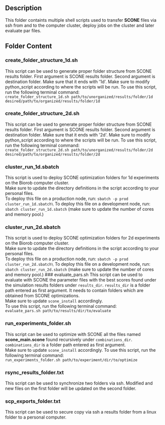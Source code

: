 ## Description
This folder containts multiple shell scripts used to transfer **SCONE** files via ssh from and to the computer cluster, deploy jobs on the cluster and later evaluate par files.

## Folder Content
### create_folder_structure_1d.sh
This script can be used to generate proper folder structure from SCONE results folder. First argument is SCONE results folder. Second argument is destination folder. Make sure that it ends with '1d'. Make sure to modify python_script according to where the scripts will be run. To use this script, run the following terminal command:\
`create_folder_structure_1d.sh path/to/unorganized/results/folder/1d desired/path/to/organized/results/folder/1d`
### create_folder_structure_2d.sh
This script can be used to generate proper folder structure from SCONE results folder. First argument is SCONE results folder. Second argument is destination folder. Make sure that it ends with '2d'. Make sure to modify python_script according to where the scripts will be run. To use this script, run the following terminal command:\
`create_folder_structure_2d.sh path/to/unorganized/results/folder/2d desired/path/to/organized/results/folder/2d`
### cluster_run_1d.sbatch
This script is used to deploy SCONE optimization folders for 1d experiments on the Biorob computer cluster.\
Make sure to update the directory definitions in the script according to your personal files.\
To deploy this file on a production node, run: `sbatch -p prod cluster_run_1d.sbatch\`
To deploy this file on a development node, run: `sbatch cluster_run_1d.sbatch` (make sure to update the number of cores and memory pool.)
### cluster_run_2d.sbatch
This script is used to deploy SCONE optimization folders for 2d experiments on the Biorob computer cluster.\
Make sure to update the directory definitions in the script according to your personal files.\
To deploy this file on a production node, run: `sbatch -p prod cluster_run_2d.sbatch\`
To deploy this file on a development node, run: `sbatch cluster_run_2d.sbatch` (make sure to update the number of cores and memory pool.)
### evaluate_pars.sh
This script can be used to evaluate with SCONE the parameter files with the best scores found under the simulation results folders under `results_dir`.
`results_dir` is a folder path entered as first argument. It needs to contain folders which are obtained from SCONE optimizations.\
Make sure to update `scone_install` accordingly.\
To use this script, run the following terminal command:\
`evaluate_pars.sh path/to/results/dir/to/evaluate`
### run_experiments_folder.sh
This script can be used to optimize with SCONE all the files named **scone_main.scone** found recursively under `combinations_dir`. `combinations_dir` is a folder path entered as first argument.\
Make sure to update `scone_install` accordingly.
To use this script, run the following terminal command:\
`run_experiments_folder.sh path/to/experiment/dir/to/optimize`
### rsync_results_folder.txt
This script can be used to synchronize two folders via ssh. Modified and new files on the first folder will be updated on the second folder.
### scp_exports_folder.txt
This script can be used to secure copy via ssh a results folder from a linux folder to a personal computer.
